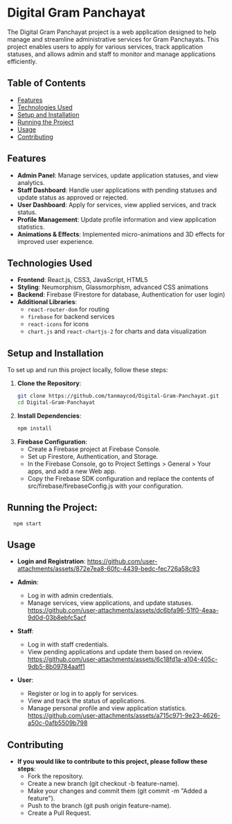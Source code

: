 # Digital Gram Panchayat

The Digital Gram Panchayat project is a web application designed to help manage and streamline administrative services for Gram Panchayats. This project enables users to apply for various services, track application statuses, and allows admin and staff to monitor and manage applications efficiently.

## Table of Contents
- [Features](#features)
- [Technologies Used](#technologies-used)
- [Setup and Installation](#setup-and-installation)
- [Running the Project](#running-the-project)
- [Usage](#usage)
- [Contributing](#contributing)

## Features
- **Admin Panel**: Manage services, update application statuses, and view analytics.
- **Staff Dashboard**: Handle user applications with pending statuses and update status as approved or rejected.
- **User Dashboard**: Apply for services, view applied services, and track status.
- **Profile Management**: Update profile information and view application statistics.
- **Animations & Effects**: Implemented micro-animations and 3D effects for improved user experience.

## Technologies Used
- **Frontend**: React.js, CSS3, JavaScript, HTML5
- **Styling**: Neumorphism, Glassmorphism, advanced CSS animations
- **Backend**: Firebase (Firestore for database, Authentication for user login)
- **Additional Libraries**: 
  - `react-router-dom` for routing
  - `firebase` for backend services
  - `react-icons` for icons
  - `chart.js` and `react-chartjs-2` for charts and data visualization

## Setup and Installation

To set up and run this project locally, follow these steps:

1. **Clone the Repository**:
   ```bash
   git clone https://github.com/tanmaycod/Digital-Gram-Panchayat.git
   cd Digital-Gram-Panchayat

2. **Install Dependencies**:
   ```bash
   npm install

3. **Firebase Configuration**:
   - Create a Firebase project at Firebase Console.
   - Set up Firestore, Authentication, and Storage.
   - In the Firebase Console, go to Project Settings > General > Your apps, and add a new Web app.
   - Copy the Firebase SDK configuration and replace the contents of src/firebase/firebaseConfig.js with your configuration.
 
  ## Running the Project:
      npm start

## Usage
  - **Login and Registration**:
      https://github.com/user-attachments/assets/872e7ea8-60fc-4439-bedc-fec726a58c93

  - **Admin**:
      - Log in with admin credentials.
      - Manage services, view applications, and update statuses.
        https://github.com/user-attachments/assets/dc6bfa96-51f0-4eaa-9d0d-03b8ebfc5acf

  - **Staff**:
      - Log in with staff credentials.
      - View pending applications and update them based on review.
        https://github.com/user-attachments/assets/6c18fd1a-a104-405c-9db5-8b09784aaff1

  - **User**:
      - Register or log in to apply for services.
      - View and track the status of applications.
      - Manage personal profile and view application statistics.
https://github.com/user-attachments/assets/a715c971-9e23-4626-a50c-0afb5509b798
        

## Contributing
  - **If you would like to contribute to this project, please follow these steps**:
      - Fork the repository.
      - Create a new branch (git checkout -b feature-name).
      - Make your changes and commit them (git commit -m "Added a feature").
      - Push to the branch (git push origin feature-name).
      - Create a Pull Request.
   




